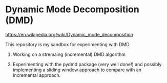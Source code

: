 # Dynamic Mode Decomposition (DMD)

https://en.wikipedia.org/wiki/Dynamic_mode_decomposition

This repository is my sandbox for experimenting with DMD.

1. Working on a stremaing (incremental) DMD algorithm

2. Experimenting with the pydmd package (very well done!) and possibly
implementing a sliding window approach to compare with an incremental
approach.